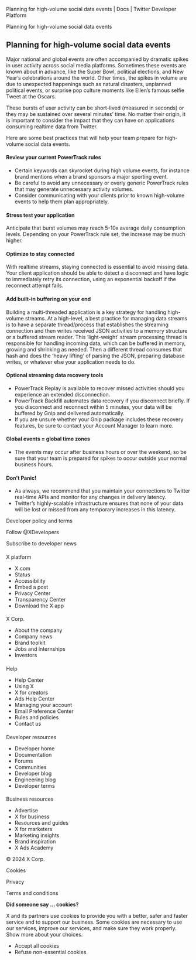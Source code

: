



Planning for high-volume social data events | Docs | Twitter Developer Platform 





































































































Planning for high-volume social data events



Planning for high-volume social data events
-------------------------------------------


Major national and global events are often accompanied by dramatic spikes in user activity across social media platforms. Sometimes these events are known about in advance, like the Super Bowl, political elections, and New Year’s celebrations around the world. Other times, the spikes in volume are due to unexpected happenings such as natural disasters, unplanned political events, or surprise pop culture moments like Ellen’s famous selfie Tweet at the Oscars.


These bursts of user activity can be short-lived (measured in seconds) or they may be sustained over several minutes’ time. No matter their origin, it is important to consider the impact that they can have on applications consuming realtime data from Twitter.


Here are some best practices that will help your team prepare for high-volume social data events.


#### Review your current PowerTrack rules


* Certain keywords can skyrocket during high volume events, for instance brand mentions when a brand sponsors a major sporting event.
* Be careful to avoid any unnecessary or overly generic PowerTrack rules that may generate unnecessary activity volumes.
* Consider communicating with your clients prior to known high-volume events to help them plan appropriately.


#### Stress test your application


Anticipate that burst volumes may reach 5-10x average daily consumption levels. Depending on your PowerTrack rule set, the increase may be much higher.


#### Optimize to stay connected


With realtime streams, staying connected is essential to avoid missing data. Your client application should be able to detect a disconnect and have logic to immediately retry its connection, using an exponential backoff if the reconnect attempt fails.


#### Add built-in buffering on your end


Building a multi-threaded application is a key strategy for handling high-volume streams. At a high-level, a best practice for managing data streams is to have a separate thread/process that establishes the streaming connection and then writes received JSON activities to a memory structure or a buffered stream reader. This ‘light-weight’ stream processing thread is responsible for handling incoming data, which can be buffered in memory, growing and shrinking as needed. Then a different thread consumes that hash and does the ‘heavy lifting’ of parsing the JSON, preparing database writes, or whatever else your application needs to do.


#### Optional streaming data recovery tools


* PowerTrack Replay is available to recover missed activities should you experience an extended disconnection.
* PowerTrack Backfill automates data recovery if you disconnect briefly. If you disconnect and reconnect within 5 minutes, your data will be buffered by Gnip and delivered automatically.
* If you are unsure whether your Gnip package includes these recovery features, be sure to contact your Account Manager to learn more.


#### Global events = global time zones


* The events may occur after business hours or over the weekend, so be sure that your team is prepared for spikes to occur outside your normal business hours.


#### Don’t Panic!


* As always, we recommend that you maintain your connections to Twitter real-time APIs and monitor for any changes in delivery latency.
* Twitter’s highly-scalable infrastructure ensures that none of your data will be lost or missed from any temporary increases in this latency.



















Developer policy and terms


Follow @XDevelopers


Subscribe to developer news












#### 
 X platform


* X.com
* Status
* Accessibility
* Embed a post
* Privacy Center
* Transparency Center
* Download the X app




#### 
 X Corp.


* About the company
* Company news
* Brand toolkit
* Jobs and internships
* Investors




#### 
 Help


* Help Center
* Using X
* X for creators
* Ads Help Center
* Managing your account
* Email Preference Center
* Rules and policies
* Contact us




#### 
 Developer resources


* Developer home
* Documentation
* Forums
* Communities
* Developer blog
* Engineering blog
* Developer terms




#### 
 Business resources


* Advertise
* X for business
* Resources and guides
* X for marketers
* Marketing insights
* Brand inspiration
* X Ads Academy









 © 2024 X Corp.
 


Cookies


Privacy


Terms and conditions






















**Did someone say … cookies?**  
  


 X and its partners use cookies to provide you with a better, safer and
 faster service and to support our business. Some cookies are necessary to use
 our services, improve our services, and make sure they work properly.
 Show more about your choices.


 




* Accept all cookies
* Refuse non-essential cookies















